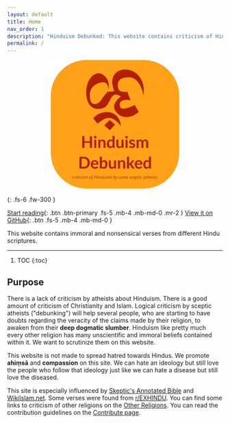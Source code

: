 ```yaml
---
layout: default
title: Home
nav_order: 1
description: "Hinduism Debunked: This website contains criticism of Hinduism by some sceptic atheists."
permalink: /
---
```

<div align="center">
  <img src="/assets/images/logo_rounded.png" alt="Hinduism Debunked" width="300"/>
</div>

{: .fs-6 .fw-300 }

[Start reading](/immorality/caste-system){: .btn .btn-primary .fs-5 .mb-4 .mb-md-0 .mr-2 } <a href="https://github.com/SageofPHY6Paths/hinduismdebunked.com" target="_blank">View it on GitHub</a>{: .btn .fs-5 .mb-4 .mb-md-0 }

This website contains immoral and nonsensical verses from different Hindu scriptures.

---
1. TOC
{:toc}

## Purpose

There is a lack of criticism by atheists about Hinduism. There is a good amount of criticism of Christianity and Islam. Logical criticism by sceptic atheists ("debunking") will help several people, who are starting to have doubts regarding the veracity of the claims made by their religion, to awaken from their **deep dogmatic slumber**. Hinduism like pretty much every other religion has many unscientific and immoral beliefs contained within it. We want to scrutinize them on this website.

This website is not made to spread hatred towards Hindus. We promote **ahiṃsā** and **compassion** on this site. We can hate an ideology but still love the people who follow that ideology just like we can hate a disease but still love the diseased.

This site is especially influenced by <a href="https://skepticsannotatedbible.com" target="_blank">Skeptic's Annotated Bible</a> and <a href="https://wikiislam.net/wiki/Main_Page" target="_blank">WikiIslam.net</a>. Some verses were found from <a href="https://www.reddit.com/r/EXHINDU" target="_blank">r/EXHINDU</a>. You can find some links to criticism of other religions on the [Other Religions](/other-religions/). You can read the contribution guidelines on the [Contribute page](/contribute/).

